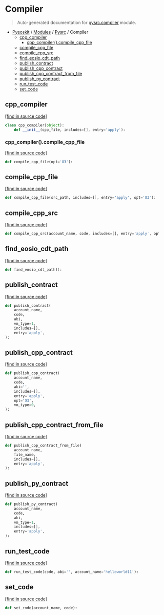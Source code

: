 # Compiler

> Auto-generated documentation for [pysrc.compiler](https://github.com/fullon-labs/pyflonkit/blob/master/pysrc/compiler.py) module.

- [Pyeoskit](../README.md#pyeoskit-index) / [Modules](../MODULES.md#pyeoskit-modules) / [Pysrc](index.md#pysrc) / Compiler
    - [cpp_compiler](#cpp_compiler)
        - [cpp_compiler().compile_cpp_file](#cpp_compilercompile_cpp_file)
    - [compile_cpp_file](#compile_cpp_file)
    - [compile_cpp_src](#compile_cpp_src)
    - [find_eosio_cdt_path](#find_eosio_cdt_path)
    - [publish_contract](#publish_contract)
    - [publish_cpp_contract](#publish_cpp_contract)
    - [publish_cpp_contract_from_file](#publish_cpp_contract_from_file)
    - [publish_py_contract](#publish_py_contract)
    - [run_test_code](#run_test_code)
    - [set_code](#set_code)

## cpp_compiler

[[find in source code]](https://github.com/fullon-labs/pyflonkit/blob/master/pysrc/compiler.py#L45)

```python
class cpp_compiler(object):
    def __init__(cpp_file, includes=[], entry='apply'):
```

### cpp_compiler().compile_cpp_file

[[find in source code]](https://github.com/fullon-labs/pyflonkit/blob/master/pysrc/compiler.py#L54)

```python
def compile_cpp_file(opt='O3'):
```

## compile_cpp_file

[[find in source code]](https://github.com/fullon-labs/pyflonkit/blob/master/pysrc/compiler.py#L142)

```python
def compile_cpp_file(src_path, includes=[], entry='apply', opt='O3'):
```

## compile_cpp_src

[[find in source code]](https://github.com/fullon-labs/pyflonkit/blob/master/pysrc/compiler.py#L146)

```python
def compile_cpp_src(account_name, code, includes=[], entry='apply', opt='O3'):
```

## find_eosio_cdt_path

[[find in source code]](https://github.com/fullon-labs/pyflonkit/blob/master/pysrc/compiler.py#L37)

```python
def find_eosio_cdt_path():
```

## publish_contract

[[find in source code]](https://github.com/fullon-labs/pyflonkit/blob/master/pysrc/compiler.py#L199)

```python
def publish_contract(
    account_name,
    code,
    abi,
    vm_type=1,
    includes=[],
    entry='apply',
):
```

## publish_cpp_contract

[[find in source code]](https://github.com/fullon-labs/pyflonkit/blob/master/pysrc/compiler.py#L177)

```python
def publish_cpp_contract(
    account_name,
    code,
    abi='',
    includes=[],
    entry='apply',
    opt='O3',
    vm_type=0,
):
```

## publish_cpp_contract_from_file

[[find in source code]](https://github.com/fullon-labs/pyflonkit/blob/master/pysrc/compiler.py#L162)

```python
def publish_cpp_contract_from_file(
    account_name,
    file_name,
    includes=[],
    entry='apply',
):
```

## publish_py_contract

[[find in source code]](https://github.com/fullon-labs/pyflonkit/blob/master/pysrc/compiler.py#L188)

```python
def publish_py_contract(
    account_name,
    code,
    abi,
    vm_type=1,
    includes=[],
    entry='apply',
):
```

## run_test_code

[[find in source code]](https://github.com/fullon-labs/pyflonkit/blob/master/pysrc/compiler.py#L10)

```python
def run_test_code(code, abi='', account_name='helloworld11'):
```

## set_code

[[find in source code]](https://github.com/fullon-labs/pyflonkit/blob/master/pysrc/compiler.py#L18)

```python
def set_code(account_name, code):
```
